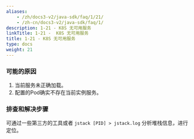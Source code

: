 ```yaml
---
aliases:
    - /zh/docs3-v2/java-sdk/faq/1/21/
    - /zh-cn/docs3-v2/java-sdk/faq/1/
description: 1-21 - K8S 无可用服务
linkTitle: 1-21 -  K8S 无可用服务
title: 1-21 - K8S 无可用服务
type: docs
weight: 21
---
```






### 可能的原因

1. 当前服务未正确加载。
2. 配置的Pod确实不存在当前实例服务。

### 排查和解决步骤

可通过一些第三方的工具或者 `jstack [PID] > jstack.log` 分析堆栈信息，进行定位。